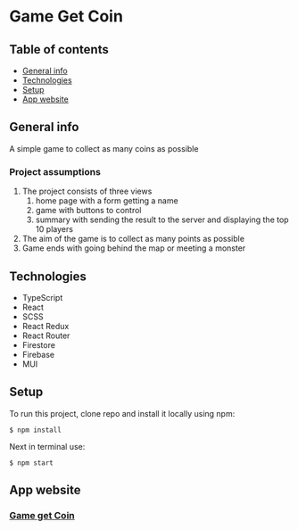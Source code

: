 # Game Get Coin

## Table of contents
* [General info](#general-info)
* [Technologies](#Technologies)
* [Setup](#Setup)
* [App website](#App-website)

## General info

A simple game to collect as many coins as possible

### Project assumptions
 1. The project consists of three views
    1. home page with a form getting a name
    2. game with buttons to control
    3. summary with sending the result to the server and displaying the top 10 players
 2. The aim of the game is to collect as many points as possible
 3. Game ends with going behind the map or meeting a monster

## Technologies
* TypeScript
* React
* SCSS
* React Redux
* React Router
* Firestore
* Firebase
* MUI

## Setup
To run this project, clone repo and install it locally using npm:

```
$ npm install
```

Next in terminal use:
```
$ npm start
```
## App website

### [Game get Coin](https://ts-game-get-coin-ab.web.app/)

